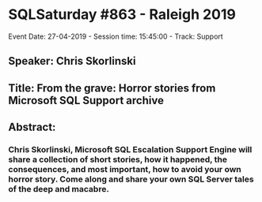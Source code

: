 # SQLSaturday #863 - Raleigh 2019
Event Date: 27-04-2019 - Session time: 15:45:00 - Track: Support
## Speaker: Chris Skorlinski
## Title: From the grave: Horror stories from Microsoft SQL Support archive
## Abstract:
### Chris Skorlinski, Microsoft SQL Escalation Support Engine will share a collection of short stories, how it happened, the consequences, and most important, how to avoid your own horror story.  Come along and share your own SQL Server tales of the deep and macabre.
